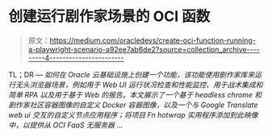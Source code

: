 # 创建运行剧作家场景的 OCI 函数

> 原文：<https://medium.com/oracledevs/create-oci-function-running-a-playwright-scenario-a92ee7ab6de2?source=collection_archive---------4----------------------->

TL；DR — *如何在 Oracle 云基础设施上创建一个功能，该功能使用剧作家库来运行无头浏览器场景，例如用于 Web UI 运行状况检查和性能监控、用于战术集成和简单 RPA 以及用于基于 Web 的报告。本文展示了一个基于 headless chrome 和剧作家社区容器图像的自定义 Docker 容器图像，以及一个与 Google Translate web ui 交互的自定义节点应用程序；将项目 Fn hotwrap 实用程序添加到此映像中，以提供从 OCI FaaS 无服务器* …